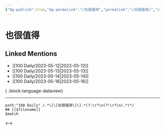 ```yaml
---
{"dg-publish":true,"dg-permalink":"/也很值得","permalink":"/也很值得/","created":"2023-05-13T14:32:55.282+08:00","updated":"2023-05-13T14:32:55.595+08:00"}
---
```


# 也很值得

## Linked Mentions
- [[100 Daily/2023-05-12\|2023-05-12]]
- [[100 Daily/2023-05-13\|2023-05-13]]
- [[100 Daily/2023-05-14\|2023-05-14]]
- [[100 Daily/2023-05-16\|2023-05-16]]

{ .block-language-dataview}

---

```expander
path:"100 Daily" /.*\[\[也很值得\]\].*(?:\r?\n(?!\r?\n).*)*/
## [[$filename]]
$match
```

<-->